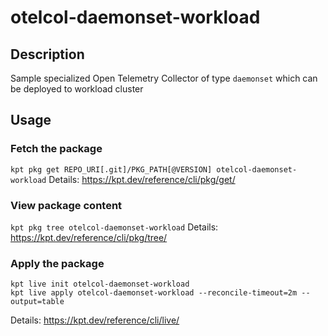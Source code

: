 # otelcol-daemonset-workload

## Description
Sample specialized Open Telemetry Collector of type `daemonset` which can be deployed to workload cluster

## Usage

### Fetch the package
`kpt pkg get REPO_URI[.git]/PKG_PATH[@VERSION] otelcol-daemonset-workload`
Details: https://kpt.dev/reference/cli/pkg/get/

### View package content
`kpt pkg tree otelcol-daemonset-workload`
Details: https://kpt.dev/reference/cli/pkg/tree/

### Apply the package
```
kpt live init otelcol-daemonset-workload
kpt live apply otelcol-daemonset-workload --reconcile-timeout=2m --output=table
```
Details: https://kpt.dev/reference/cli/live/

